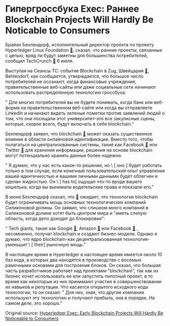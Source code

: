 # Гипергроссбука Exec: Раннее Blockchain Projects Will Hardly Be Noticable to Consumers

Брайан Бехлендорф, исполнительный директор проекта по проекту Hyperledger Linux Foundation  [🔗](https://cointelegraph.com/tags/hyperledger), сказал, что ранние проекты, связанные с цепью, вряд ли будут заметны для большинства потребителей, сообщил TechCrunch  [🔗](https://techcrunch.com/2018/07/06/early-uses-of-blockchain-will-barely-be-visible/)  6 июля.

Выступая на Сеансы TC: событие Blockchain в Zug, Швейцария  [🔗](https://cointelegraph.com/tags/switzerland), Behlendorf, как сообщается, утверждается, что большое число потребителей не осознают, когда финансовые учреждения, правительственные веб-сайты или даже социальные сети начинают использовать распределенную технологию гроссбуха:

" Для многих потребителей вы не будете понимать, когда банк или веб-форма на правительственном веб-сайте или когда вы отправляете LinkedIn и начинают видеть зеленые пометки против заявлений людей о том, что они посещали этот университет-это все закулисные сцены, которые, скорее всего, будут включать в себя blockchain."

Бехлендорф заявил, что blockchain  [🔗](https://cointelegraph.com/tags/blockchain)  может оказать существенное влияние в области онлайновой идентификации. Вместо того, чтобы полагаться на централизованные системы, такие как Facebook  [🔗](https://cointelegraph.com/tags/facebook)  или Twitter  [🔗](https://cointelegraph.com/tags/Twitter)  для хранения информации, решения на основе blockchain могут потенциально хранить данные более надежно:

" Я думаю, что у нас есть какое-то решение, но \ [ оно \] будет работать только в том случае, если конечный пользовательский опыт управления вашей идентичностью и вашими личными данными будет облегчен и сделан жидкостью. Он \ [ has to\] ощущал что-то вроде вашего кошелька, когда вы вынимали водительские права и показали его."

В июне Бехлендорф сказал, что  [🔗](https://cointelegraph.com/news/hyperledger-exec-blockchain-will-diminish-power-of-tech-giants-like-google)  ожидает, что технология blockchain будет ограничивать мощь основных технологических компаний Силиконовой долины. Он заявил, что слишком много компаний в Силиконовой долине хотят быть центром мира и "иметь слепую область, когда дело доходит до блокировки":

" Tech giants, такие как Google  [🔗](https://cointelegraph.com/tags/google), Amazon  [🔗](https://cointelegraph.com/tags/amazon)  или Facebook  [🔗](https://cointelegraph.com/tags/facebook) , несомненно, получат blockchain и создают бизнес-модели. Однако я думаю, что ядро blockchain-как децентрализованная технология-уменьшит \ [ their\] рыночную мощь."

В настоящее время в Hyperledger в настоящее время имеется около 10 баз кода, в которых два находятся в производстве с восемью рамочными основами для построения блоков. Он сказал, что большая часть разработчиков работает над проектами "blockchain", так как их бизнес хочет использовать ее или запустить пилотный проект, в то время как некоторые из них принимают участие в совершенствовании их навыков и репутации. Что касается открытого исходного кода технологии, то он сказал: " Для них, зная, что другие компании используют эту технологию и получают прибыль, она в порядке. На самом деле, это хорошо."

Original source: [Hyperledger Exec: Early Blockchain Projects Will Hardly Be Noticeable to Consumers](https://cointelegraph.com/news/hyperledger-exec-early-blockchain-projects-will-hardly-be-noticeable-to-consumers)